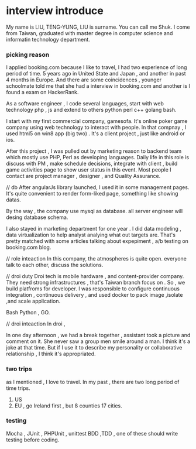 

# interview introduce

My name is LIU, TENG-YUNG, LIU is surname. You can call me Shuk. I come from Taiwan, graduated with master degree in computer science and informatin technology department.

### picking reason
I applied booking.com  because I like to travel, I had two experience of long period of time. 5 years ago in United State and Japan , and another in past 4 months in Europe. And there are some coincidences , younger schoolmate told me that she had a interview in booking.com and another is I found a exam on HackerRank.



As a software engineer , I code several languages, start with web technology php , js and extend to others python perl c++ golang bash.


I start with my first commercial company, gamesofa. It's online poker game company using web technology to interact with people. In that compnay , I used html5 on win8 app (big two) . It's a client project , just like android or ios. 


After this project , I was pulled out by marketing reason to backend team which mostly use PHP, Perl as developing languages. Daily life in this role is discuss with PM , make schedule decisions, integrate with client  , build game activities page to show user status in this event.  Most people I contact are project manager , designer , and Quality Assurance.


// db 
After angularJs library launched, I used it in some management pages. It's quite convenient to render form-liked page, something like showing datas. 

By the way , the company use mysql as database. all server engineer will desing database schema.


I also stayed in marketing department for one year . I did data modeling , data virtualization to help analyst analying what out targets are. That's pretty matched with some articles talking about expepiment , a/b testing on booking.com blog.


// role inteaction
In this company, the atmospheres is quite open. everyone talk to each other, discuss the solutions.



// droi duty
Droi tech is mobile hardware , and content-provider company. They need strong infrastructures , that's Taiwan branch focus on . So , we build platfroms for developer. I was responsible to configure continuous integration , continuous delivery , and used docker to pack image ,isolate ,and scale application. 

Bash Python , GO.



// droi inteaction
In droi , 

In one day afternoon , we had a break together , assistant took a picture and comment on it.
She never saw a group men smile around a man.
I think it's a joke at that time.
But if I use it to describe my personality or collaborative relationship , I think it's appropriated.

### two trips
as I mentioned , I love to travel. In my past , there are two long period of time trips.

1. US
2. EU , go Ireland first , but 8 counties 17 cities.




### testing
Mocha , JUnit , PHPUnit , unittest 
BDD ,TDD , one of these should write testing before coding.





